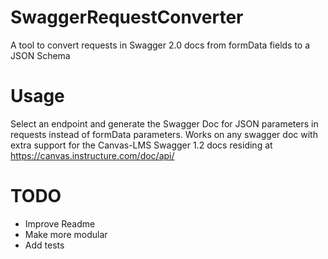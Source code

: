 # SwaggerRequestConverter
A tool to convert requests in Swagger 2.0 docs from formData fields to a JSON Schema

# Usage

Select an endpoint and generate the Swagger Doc for JSON parameters in requests instead of formData parameters. Works on any swagger doc with extra support for the Canvas-LMS Swagger 1.2 docs residing at https://canvas.instructure.com/doc/api/

# TODO

* Improve Readme
* Make more modular
* Add tests
